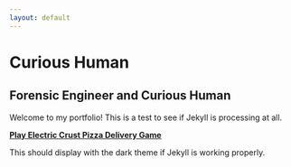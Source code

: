 ```yaml
---
layout: default
---
```


# Curious Human
## Forensic Engineer and Curious Human

Welcome to my portfolio! This is a test to see if Jekyll is processing at all.

**[Play Electric Crust Pizza Delivery Game](/pizza-game/)**

This should display with the dark theme if Jekyll is working properly.
